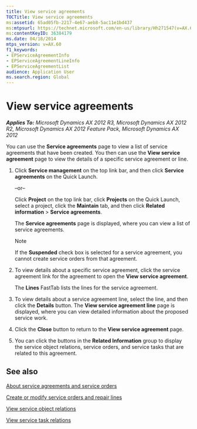```yaml
---
title: View service agreements
TOCTitle: View service agreements
ms:assetid: 65ad05fb-2217-4e67-aeb8-5ac11e1bd437
ms:mtpsurl: https://technet.microsoft.com/en-us/library/Hh271547(v=AX.60)
ms:contentKeyID: 36384179
ms.date: 04/18/2014
mtps_version: v=AX.60
f1_keywords:
- EPServiceAgreementInfo
- EPServiceAgreementLineInfo
- EPServiceAgreementList
audience: Application User
ms.search.region: Global
---
```


# View service agreements 


_**Applies To:** Microsoft Dynamics AX 2012 R3, Microsoft Dynamics AX 2012 R2, Microsoft Dynamics AX 2012 Feature Pack, Microsoft Dynamics AX 2012_

You can use the **Service agreements** page to view a list of service agreements that have been created. You then can use the **View service agreement** page to view the details of a specific service agreement or line.

1.  Click **Service management** on the top link bar, and then click **Service agreements** on the Quick Launch.
    
    –or–
    
    Click **Project** on the top link bar, click **Projects** on the Quick Launch, select a project, click the **Maintain** tab, and then click **Related information** \> **Service agreements**.
    
    The **Service agreements** page is displayed, where you can view a list of service agreements.
    

    > [!NOTE]
    > <P>If the <STRONG>Suspended</STRONG> check box is selected for a service agreement, you cannot create service orders from that agreement.</P>



2.  To view details about a specific service agreement, click the service agreement link for the agreement to open the **View service agreement**.
    
    The **Lines** FastTab lists the lines for the service agreement.

3.  To view details about a service agreement line, select the line, and then click the **Details** button. The **View service agreement line** page is displayed, where you can view detailed information about the proposed service work.

4.  Click the **Close** button to return to the **View service agreement** page.

5.  You can click the buttons in the **Related Information** group to display the service object relations, service orders, and service tasks that are related to this agreement.

## See also

[About service agreements and service orders](about-service-agreements-and-service-orders.md)

[Create or modify service orders and repair lines](create-or-modify-service-orders-and-repair-lines.md)

[View service object relations](view-service-object-relations.md)

[View service task relations](view-service-task-relations.md)

  


